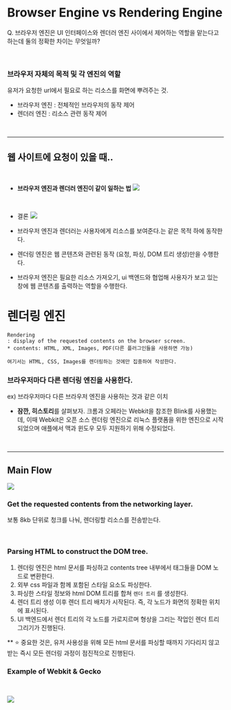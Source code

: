 # Browser Engine vs Rendering Engine
Q. 브라우저 엔진은 UI 인터페이스와 렌더러 엔진 사이에서 제어하는 역할을 맡는다고 하는데 둘의 정확한 차이는 무엇일까?

<BR/>

### 브라우저 자체의 목적 및 각 엔진의 역할
유저가 요청한 url에서 필요로 하는 리소스를 화면에 뿌려주는 것.

- 브라우저 엔진 : 전체적인 브라우저의 동작 제어
- 렌더러 엔진 : 리소스 관련 동작 제어

<BR/>

---
## 웹 사이트에 요청이 있을 때..
<BR/>

- **브라우저 엔진과 렌더러 엔진이 같이 일하는 법**
![](https://images.velog.io/images/sohyeon00/post/1b8f2618-dfcc-46b8-9234-70a013f16fd2/image.png)

<BR/>

- 결론
![](https://images.velog.io/images/sohyeon00/post/6bd21584-6094-4196-8a84-cf289e80c32b/image.png)

- 브라우저 엔진과 렌더러는 사용자에게 리소스를 보여준다.는 같은 목적 하에 동작한다.
- 렌더링 엔진은 웹 콘텐츠와 관련된 동작 (요청, 파싱, DOM 트리 생성)만을 수행한다.
- 브라우저 엔진은 필요한 리소스 가져오기, ui 백엔드와 협업해 사용자가 보고 있는 창에 웹 콘텐츠를 출력하는 역할을 수행한다.


# 렌더링 엔진

	Rendering
	: display of the requested contents on the browser screen.
	* contents: HTML, XML, Images, PDF(다른 플러그인들을 사용하면 가능)

	여기서는 HTML, CSS, Images를 렌더링하는 것에만 집중하여 작성한다.
    

### 브라우저마다 다른 렌더링 엔진을 사용한다.
ex) 브라우저마다 다른 브라우저 엔진을 사용하는 것과 같은 이치

* **잠깐, 히스토리**를 살펴보자.
크롬과 오페라는 Webkit을 참조한 Blink를 사용했는데, 이때 Webkit은 오픈 소스 렌더링 엔진으로 리눅스 플랫폼을 위한 엔진으로 시작되었으며 애플에서 맥과 윈도우 모두 지원하기 위해 수정되었다.

<br/>

---

## Main Flow

![](https://images.velog.io/images/sohyeon00/post/163c0df1-19fa-42b4-a756-33377de0fbb3/image.png)

### Get the requested contents from the networking layer.

보통 8kb 단위로 청크를 나눠, 렌더링할 리소스를 전송받는다.

<br/>

### Parsing HTML to construct the DOM tree.

1) 렌더링 엔진은 html 문서를 파싱하고 contents tree 내부에서 태그들을 DOM 노드로 변환한다.
2) 외부 css 파일과 함께 포함된 스타일 요소도 파싱한다.
3) 파싱한 스타일 정보와 html DOM 트리를 합쳐 `렌더 트리` 를 생성한다.
4) 렌더 트리 생성 이후 렌더 트리 배치가 시작된다. 즉, 각 노드가 화면의 정확한 위치에 표시된다.
5) UI 백엔드에서 렌더 트리의 각 노드를 가로지르며 형상을 그리는 작업인 렌더 트리 그리기가 진행된다.

** ⭐️ 중요한 것은, 유저 사용성을 위해 모든 html 문서를 파싱할 때까지 기다리지 않고 받는 즉시 모든 렌더링 과정이 점진적으로 진행된다.

### Example of Webkit & Gecko
<br/>

![](https://images.velog.io/images/sohyeon00/post/d512adf2-69d2-4bc6-86e7-7cd986fe1435/image.png)

